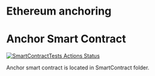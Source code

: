 # Ethereum anchoring


# Anchor Smart Contract

[![SmartContractTests Actions Status](https://github.com/PharmaLedger-IMI/ethereum-anchoring/workflows/SmartContractTests/badge.svg)](https://github.com/PharmaLedger-IMI/ethereum-anchoring/actions)

Anchor smart contract is located in SmartContract folder.
